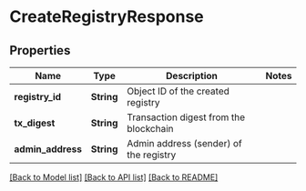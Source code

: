 # CreateRegistryResponse

## Properties

Name | Type | Description | Notes
------------ | ------------- | ------------- | -------------
**registry_id** | **String** | Object ID of the created registry | 
**tx_digest** | **String** | Transaction digest from the blockchain | 
**admin_address** | **String** | Admin address (sender) of the registry | 

[[Back to Model list]](../README.md#documentation-for-models) [[Back to API list]](../README.md#documentation-for-api-endpoints) [[Back to README]](../README.md)



